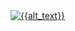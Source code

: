 <a href="{{shield_target}}" target="_blank">
    <img alt="{{alt_text}}" src="https://img.shields.io/badge/{{label}}-{{message}}-{{color}}?logo={{logo}}&labelColor={{label_color}}&logoColor={{logo_color}}&style={{style}}&logoWidth={{logo_width}}">
</a>